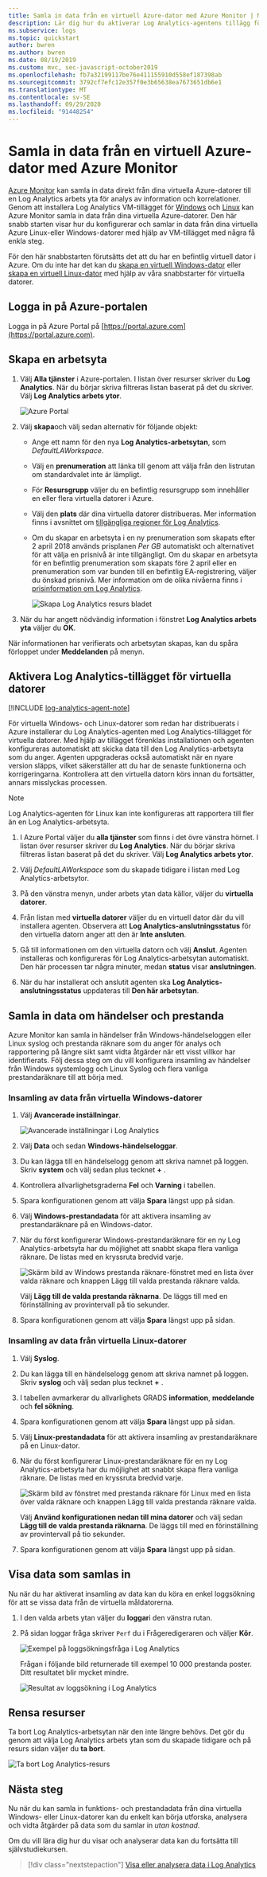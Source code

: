 ```yaml
---
title: Samla in data från en virtuell Azure-dator med Azure Monitor | Microsoft Docs
description: Lär dig hur du aktiverar Log Analytics-agentens tillägg för virtuella datorer och hur du aktiverar insamling av data från virtuella datorer i Azure med Log Analytics.
ms.subservice: logs
ms.topic: quickstart
author: bwren
ms.author: bwren
ms.date: 08/19/2019
ms.custom: mvc, sec-javascript-october2019
ms.openlocfilehash: fb7a32199117be76e411155910d558ef187398ab
ms.sourcegitcommit: 3792cf7efc12e357f0e3b65638ea7673651db6e1
ms.translationtype: MT
ms.contentlocale: sv-SE
ms.lasthandoff: 09/29/2020
ms.locfileid: "91448254"
---
```

# <a name="collect-data-from-an-azure-virtual-machine-with-azure-monitor"></a>Samla in data från en virtuell Azure-dator med Azure Monitor

[Azure Monitor](../overview.md) kan samla in data direkt från dina virtuella Azure-datorer till en Log Analytics arbets yta för analys av information och korrelationer. Genom att installera Log Analytics VM-tillägget för [Windows](../../virtual-machines/extensions/oms-windows.md) och [Linux](../../virtual-machines/extensions/oms-linux.md) kan Azure Monitor samla in data från dina virtuella Azure-datorer. Den här snabb starten visar hur du konfigurerar och samlar in data från dina virtuella Azure Linux-eller Windows-datorer med hjälp av VM-tillägget med några få enkla steg.  
 
För den här snabbstarten förutsätts det att du har en befintlig virtuell dator i Azure. Om du inte har det kan du [skapa en virtuell Windows-dator](../../virtual-machines/windows/quick-create-portal.md) eller [skapa en virtuell Linux-dator](../../virtual-machines/linux/quick-create-cli.md) med hjälp av våra snabbstarter för virtuella datorer.

## <a name="sign-in-to-azure-portal"></a>Logga in på Azure-portalen

Logga in på Azure Portal på [https://portal.azure.com](https://portal.azure.com). 

## <a name="create-a-workspace"></a>Skapa en arbetsyta

1. Välj **Alla tjänster** i Azure-portalen. I listan över resurser skriver du **Log Analytics**. När du börjar skriva filtreras listan baserat på det du skriver. Välj **Log Analytics arbets ytor**.

    ![Azure Portal](media/quick-collect-azurevm/azure-portal-log-analytics-workspaces.png)<br>  

2. Välj **skapa**och välj sedan alternativ för följande objekt:

   * Ange ett namn för den nya **Log Analytics-arbetsytan**, som *DefaultLAWorkspace*.  
   * Välj en **prenumeration** att länka till genom att välja från den listrutan om standardvalet inte är lämpligt.
   * För **Resursgrupp** väljer du en befintlig resursgrupp som innehåller en eller flera virtuella datorer i Azure.  
   * Välj den **plats** där dina virtuella datorer distribueras.  Mer information finns i avsnittet om [tillgängliga regioner för Log Analytics](https://azure.microsoft.com/regions/services/).
   * Om du skapar en arbetsyta i en ny prenumeration som skapats efter 2 april 2018 används prisplanen *Per GB* automatiskt och alternativet för att välja en prisnivå är inte tillgängligt.  Om du skapar en arbetsyta för en befintlig prenumeration som skapats före 2 april eller en prenumeration som var bunden till en befintlig EA-registrering, väljer du önskad prisnivå.  Mer information om de olika nivåerna finns i [prisinformation om Log Analytics](https://azure.microsoft.com/pricing/details/log-analytics/).
  
        ![Skapa Log Analytics resurs bladet](media/quick-collect-azurevm/create-log-analytics-workspace-azure-portal.png) 

3. När du har angett nödvändig information i fönstret **Log Analytics arbets yta** väljer du **OK**.  

När informationen har verifierats och arbetsytan skapas, kan du spåra förloppet under **Meddelanden** på menyn. 

## <a name="enable-the-log-analytics-vm-extension"></a>Aktivera Log Analytics-tillägget för virtuella datorer

[!INCLUDE [log-analytics-agent-note](../../../includes/log-analytics-agent-note.md)] 

För virtuella Windows- och Linux-datorer som redan har distribuerats i Azure installerar du Log Analytics-agenten med Log Analytics-tillägget för virtuella datorer. Med hjälp av tillägget förenklas installationen och agenten konfigureras automatiskt att skicka data till den Log Analytics-arbetsyta som du anger. Agenten uppgraderas också automatiskt när en nyare version släpps, vilket säkerställer att du har de senaste funktionerna och korrigeringarna. Kontrollera att den virtuella datorn körs innan du fortsätter, annars misslyckas processen.  

>[!NOTE]
>Log Analytics-agenten för Linux kan inte konfigureras att rapportera till fler än en Log Analytics-arbetsyta. 

1. I Azure Portal väljer du **alla tjänster** som finns i det övre vänstra hörnet. I listan över resurser skriver du **Log Analytics**. När du börjar skriva filtreras listan baserat på det du skriver. Välj **Log Analytics arbets ytor**.

2. Välj *DefaultLAWorkspace* som du skapade tidigare i listan med Log Analytics-arbetsytor.

3. På den vänstra menyn, under arbets ytan data källor, väljer du **virtuella datorer**.  

4. Från listan med **virtuella datorer** väljer du en virtuell dator där du vill installera agenten. Observera att **Log Analytics-anslutningsstatus** för den virtuella datorn anger att den är **Inte ansluten**.

5. Gå till informationen om den virtuella datorn och välj **Anslut**. Agenten installeras och konfigureras för Log Analytics-arbetsytan automatiskt. Den här processen tar några minuter, medan **status** visar **anslutningen**.

6. När du har installerat och anslutit agenten ska **Log Analytics-anslutningsstatus** uppdateras till **Den här arbetsytan**.

## <a name="collect-event-and-performance-data"></a>Samla in data om händelser och prestanda

Azure Monitor kan samla in händelser från Windows-händelseloggen eller Linux syslog och prestanda räknare som du anger för analys och rapportering på längre sikt samt vidta åtgärder när ett visst villkor har identifierats. Följ dessa steg om du vill konfigurera insamling av händelser från Windows systemlogg och Linux Syslog och flera vanliga prestandaräknare till att börja med.  

### <a name="data-collection-from-windows-vm"></a>Insamling av data från virtuella Windows-datorer

1. Välj **Avancerade inställningar**.

    ![Avancerade inställningar i Log Analytics](media/quick-collect-azurevm/log-analytics-advanced-settings-azure-portal.png)

2. Välj **Data** och sedan **Windows-händelseloggar**.

3. Du kan lägga till en händelselogg genom att skriva namnet på loggen.  Skriv **system** och välj sedan plus tecknet **+** .

4. Kontrollera allvarlighetsgraderna **Fel** och **Varning** i tabellen.

5. Spara konfigurationen genom att välja **Spara** längst upp på sidan.

6. Välj **Windows-prestandadata** för att aktivera insamling av prestandaräknare på en Windows-dator.

7. När du först konfigurerar Windows-prestandaräknare för en ny Log Analytics-arbetsyta har du möjlighet att snabbt skapa flera vanliga räknare. De listas med en kryssruta bredvid varje.

    ![Skärm bild av Windows prestanda räknare-fönstret med en lista över valda räknare och knappen Lägg till valda prestanda räknare valda.](media/quick-collect-azurevm/windows-perfcounters-default.png)

    Välj **Lägg till de valda prestanda räknarna**.  De läggs till med en förinställning av provintervall på tio sekunder.
  
8. Spara konfigurationen genom att välja **Spara** längst upp på sidan.

### <a name="data-collection-from-linux-vm"></a>Insamling av data från virtuella Linux-datorer

1. Välj **Syslog**.  

2. Du kan lägga till en händelselogg genom att skriva namnet på loggen.  Skriv **syslog** och välj sedan plus tecknet **+** .  

3. I tabellen avmarkerar du allvarlighets GRADS **information**, **meddelande** och **fel sökning**. 

4. Spara konfigurationen genom att välja **Spara** längst upp på sidan.

5. Välj **Linux-prestandadata** för att aktivera insamling av prestandaräknare på en Linux-dator. 

6. När du först konfigurerar Linux-prestandaräknare för en ny Log Analytics-arbetsyta har du möjlighet att snabbt skapa flera vanliga räknare. De listas med en kryssruta bredvid varje.

    ![Skärm bild av fönstret med prestanda räknare för Linux med en lista över valda räknare och knappen Lägg till valda prestanda räknare valda.](media/quick-collect-azurevm/linux-perfcounters-azure-monitor.png)

    Välj **Använd konfigurationen nedan till mina datorer** och välj sedan **Lägg till de valda prestanda räknarna**.  De läggs till med en förinställning av provintervall på tio sekunder.  

7. Spara konfigurationen genom att välja **Spara** längst upp på sidan.

## <a name="view-data-collected"></a>Visa data som samlas in

Nu när du har aktiverat insamling av data kan du köra en enkel loggsökning för att se vissa data från de virtuella måldatorerna.  

1. I den valda arbets ytan väljer du **loggar**i den vänstra rutan.

2. På sidan loggar fråga skriver `Perf` du i Frågeredigeraren och väljer **Kör**.

    ![Exempel på loggsökningsfråga i Log Analytics](./media/quick-collect-windows-computer/log-analytics-portal-queryexample.png) 

    Frågan i följande bild returnerade till exempel 10 000 prestanda poster. Ditt resultatet blir mycket mindre.

    ![Resultat av loggsökning i Log Analytics](media/quick-collect-azurevm/log-analytics-search-perf.png)

## <a name="clean-up-resources"></a>Rensa resurser

Ta bort Log Analytics-arbetsytan när den inte längre behövs. Det gör du genom att välja Log Analytics arbets ytan som du skapade tidigare och på resurs sidan väljer du **ta bort**.


![Ta bort Log Analytics-resurs](media/quick-collect-azurevm/log-analytics-portal-delete-resource.png)

## <a name="next-steps"></a>Nästa steg

Nu när du kan samla in funktions- och prestandadata från dina virtuella Windows- eller Linux-datorer kan du enkelt kan börja utforska, analysera och vidta åtgärder på data som du samlar in *utan kostnad*.  

Om du vill lära dig hur du visar och analyserar data kan du fortsätta till självstudiekursen.

> [!div class="nextstepaction"]
> [Visa eller analysera data i Log Analytics](../log-query/get-started-portal.md)
